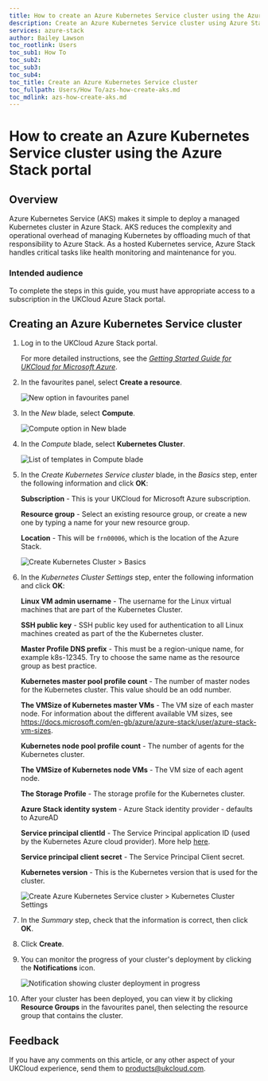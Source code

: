 ```yaml
---
title: How to create an Azure Kubernetes Service cluster using the Azure Stack portal | UKCloud Ltd
description: Create an Azure Kubernetes Service cluster using Azure Stack
services: azure-stack
author: Bailey Lawson
toc_rootlink: Users
toc_sub1: How To
toc_sub2:
toc_sub3:
toc_sub4:
toc_title: Create an Azure Kubernetes Service cluster
toc_fullpath: Users/How To/azs-how-create-aks.md
toc_mdlink: azs-how-create-aks.md
---
```


# How to create an Azure Kubernetes Service cluster using the Azure Stack portal

## Overview

Azure Kubernetes Service (AKS) makes it simple to deploy a managed Kubernetes cluster in Azure Stack. AKS reduces the complexity and operational overhead of managing Kubernetes by offloading much of that responsibility to Azure Stack. As a hosted Kubernetes service, Azure Stack handles critical tasks like health monitoring and maintenance for you.

### Intended audience

To complete the steps in this guide, you must have appropriate access to a subscription in the UKCloud Azure Stack portal.

## Creating an Azure Kubernetes Service cluster

1. Log in to the UKCloud Azure Stack portal.

   For more detailed instructions, see the [*Getting Started Guide for UKCloud for Microsoft Azure*](azs-gs.md).

2. In the favourites panel, select **Create a resource**.

    ![New option in favourites panel](images/azsp_newmenu.png)

3. In the *New* blade, select **Compute**.

    ![Compute option in New blade](images/azsp_newblade.png)

4. In the *Compute* blade, select **Kubernetes Cluster**.

    ![List of templates in Compute blade](images/azsp_computeblade.png)

5. In the *Create Kubernetes Service cluster* blade, in the *Basics* step, enter the following information and click **OK**:

   **Subscription** - This is your UKCloud for Microsoft Azure subscription.

   **Resource group** - Select an existing resource group, or create a new one by typing a name for your new resource group.

   **Location** - This will be `frn00006`, which is the location of the Azure Stack.

   ![Create Kubernetes Cluster > Basics](images/azs-browser-create-aks-basics.png)

6. In the *Kubernetes Cluster Settings* step, enter the following information and click **OK**:

   **Linux VM admin username** - The username for the Linux virtual machines that are part of the Kubernetes Cluster.

   **SSH public key** - SSH public key used for authentication to all Linux machines created as part of the the Kubernetes cluster.

   **Master Profile DNS prefix** - This must be a region-unique name, for example k8s-12345. Try to choose the same name as the resource group as best practice.

   **Kubernetes master pool profile count** - The number of master nodes for the Kubernetes cluster. This value should be an odd number.

   **The VMSize of Kubernetes master VMs** - The VM size of each master node. For information about the different available VM sizes, see <https://docs.microsoft.com/en-gb/azure/azure-stack/user/azure-stack-vm-sizes>.

   **Kubernetes node pool profile count** - The number of agents for the Kubernetes cluster.

   **The VMSize of Kubernetes node VMs** - The VM size of each agent node.

   **The Storage Profile** - The storage profile for the Kubernetes cluster.

   **Azure Stack identity system** - Azure Stack identity provider - defaults to AzureAD

   **Service principal clientId** - The Service Principal application ID (used by the Kubernetes Azure cloud provider). More help [here](https://github.com/Azure/acs-engine/blob/master/docs/serviceprincipal.md).

   **Service principal client secret** - The Service Principal Client secret.

   **Kubernetes version** - This is the Kubernetes version that is used for the cluster.

   ![Create Azure Kubernetes Service cluster > Kubernetes Cluster Settings](images/azs-browser-create-aks-settings.png)

7. In the *Summary* step, check that the information is correct, then click **OK**.

8. Click **Create**.

9. You can monitor the progress of your cluster's deployment by clicking the **Notifications** icon.

    ![Notification showing cluster deployment in progress](images/azsp_createvm_progress.png)

10. After your cluster has been deployed, you can view it by clicking **Resource Groups** in the favourites panel, then selecting the resource group that contains the cluster.

## Feedback

If you have any comments on this article, or any other aspect of your UKCloud experience, send them to <products@ukcloud.com>.
